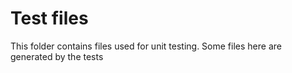 # Test files

This folder contains files used for unit testing. Some files here are generated by the tests
